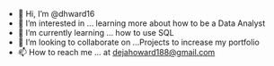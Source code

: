 - 👋 Hi, I’m @dhward16
- 👀 I’m interested in ... learning more about how to be a Data Analyst
- 🌱 I’m currently learning ... how to use SQL
- 💞️ I’m looking to collaborate on ...Projects to increase my portfolio
- 📫 How to reach me ... at dejahoward188@gmail.com

<!---
dhward16/dhward16 is a ✨ special ✨ repository because its `README.md` (this file) appears on your GitHub profile.
You can click the Preview link to take a look at your changes.
--->
